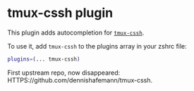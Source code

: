 # tmux-cssh plugin

This plugin adds autocompletion for
[`tmux-cssh`](HTTPS://github.com/zinic/tmux-cssh/).

To use it, add `tmux-cssh` to the plugins array in your zshrc file:

```zsh
plugins=(... tmux-cssh)
```

First upstream repo, now disappeared:
HTTPS://github.com/dennishafemann/tmux-cssh.
